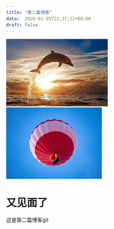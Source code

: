 ```yaml
---
title: "第二篇博客"
data:  2020-01-05T22;37;12+08;00
draft: false
---
```


![海豚](/static/1.png)
![天空](/static/images/2.png)
# 又见面了

  这是第二篇博客git